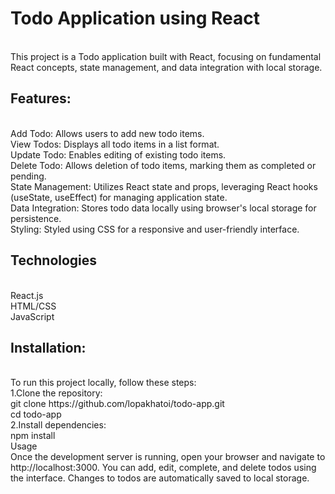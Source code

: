<h1>Todo Application using React</h1>

<br>
This project is a Todo application built with React, focusing on fundamental React concepts, state management, and data integration with local storage.

<h2>Features:</h2>
<br>
Add Todo: Allows users to add new todo items.
<br>
View Todos: Displays all todo items in a list format.
<br>
Update Todo: Enables editing of existing todo items.
<br>
Delete Todo: Allows deletion of todo items, marking them as completed or pending.
<br>
State Management: Utilizes React state and props, leveraging React hooks (useState, useEffect) for managing application state.
<br>
Data Integration: Stores todo data locally using browser's local storage for persistence.
<br>
Styling: Styled using CSS for a responsive and user-friendly interface.
<br>

<h2>Technologies</h2>
<br>
React.js
<br>
HTML/CSS
<br>
JavaScript
<br>

<h2>Installation:</h2>
<br>
To run this project locally, follow these steps:
<br>
1.Clone the repository:
<br>
git clone https://github.com/lopakhatoi/todo-app.git
<br>
cd todo-app
<br>
2.Install dependencies:
<br>
npm install
<br>
Usage
<br>
Once the development server is running, open your browser and navigate to http://localhost:3000. You can add, edit, complete, and delete todos using the interface. Changes to todos are automatically saved to local storage.



